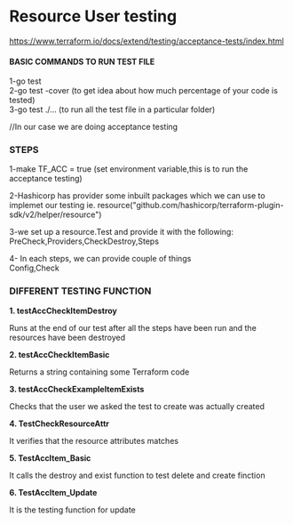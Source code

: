 # Resource User testing

<https://www.terraform.io/docs/extend/testing/acceptance-tests/index.html>

#### BASIC COMMANDS TO RUN TEST FILE

1-go test <br/>
2-go test -cover (to get idea about how much percentage of your code is tested) <br />
3-go test ./... (to run all the test file in a particular folder) <br />

//In our case we are doing acceptance testing <br />

### <strong> STEPS</strong>

1-make TF_ACC = true (set environment variable,this is to run the acceptance testing) <br />

2-Hashicorp has provider some inbuilt packages which we can use to implemet our testing ie. resource("github.com/hashicorp/terraform-plugin-sdk/v2/helper/resource") <br />

3-we set up a resource.Test and provide it with the following: <br />
PreCheck,Providers,CheckDestroy,Steps <br />

4- In each steps, we can provide couple of things <br />
Config,Check <br />

### DIFFERENT TESTING FUNCTION

<strong>1. testAccCheckItemDestroy</strong>

Runs at the end of our test after all the steps have been run and the resources have been destroyed <br />

<strong>2. testAccCheckItemBasic </strong>

Returns a string containing some Terraform code <br />

<strong>3. testAccCheckExampleItemExists </strong>

Checks that the user we asked the test to create was actually created <br />

<strong>4. TestCheckResourceAttr </strong>

It verifies that the resource attributes matches <br />

<strong>5. TestAccItem_Basic </strong>

It calls the destroy and exist function to test delete and create finction <br />

<strong>6. TestAccItem_Update</strong>

It is the testing function for update <br />
